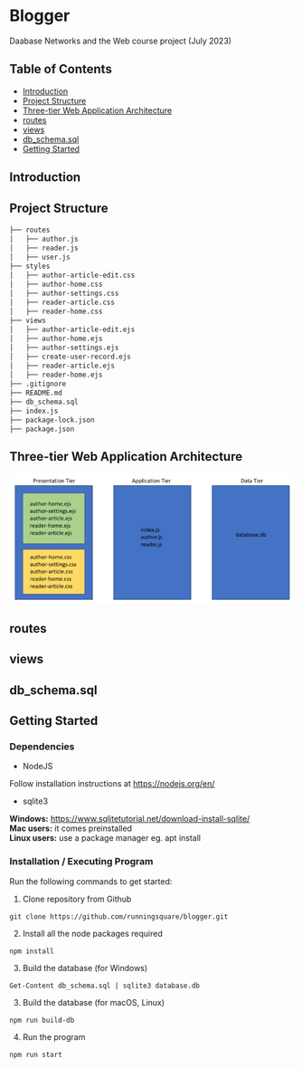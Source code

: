 # Blogger
Daabase Networks and the Web course project (July 2023)

## Table of Contents
- [Introduction](#introduction)
- [Project Structure](#project-structure)
- [Three-tier Web Application Architecture](#three-tier-web-application-architecture)
- [routes](#routes)
- [views](#views)
- [db_schema.sql](#db_schemasql)
- [Getting Started](#getting-started)

## Introduction

## Project Structure
```
├── routes
│   ├── author.js
│   ├── reader.js
│   ├── user.js
├── styles
│   ├── author-article-edit.css
│   ├── author-home.css
│   ├── author-settings.css
│   ├── reader-article.css
│   ├── reader-home.css
├── views
│   ├── author-article-edit.ejs
│   ├── author-home.ejs
│   ├── author-settings.ejs
│   ├── create-user-record.ejs
│   ├── reader-article.ejs
│   ├── reader-home.ejs
├── .gitignore
├── README.md
├── db_schema.sql
├── index.js
├── package-lock.json
├── package.json
```

## Three-tier Web Application Architecture
![alt text](three-tier-web-application-architecture.png)

## routes

## views

## db_schema.sql

## Getting Started
### Dependencies
- NodeJS

Follow installation instructions at https://nodejs.org/en/
- sqlite3

<b>Windows:</b> https://www.sqlitetutorial.net/download-install-sqlite/
<br>
<b>Mac users:</b> it comes preinstalled
<br>
<b>Linux users:</b> use a package manager eg. apt install

### Installation / Executing Program
Run the following commands to get started:
1. Clone repository from Github
```
git clone https://github.com/runningsquare/blogger.git
```
2. Install all the node packages required
```
npm install
```
3. Build the database (for Windows)
```
Get-Content db_schema.sql | sqlite3 database.db
```
3. Build the database (for macOS, Linux)
```
npm run build-db
```
4. Run the program
```
npm run start
```